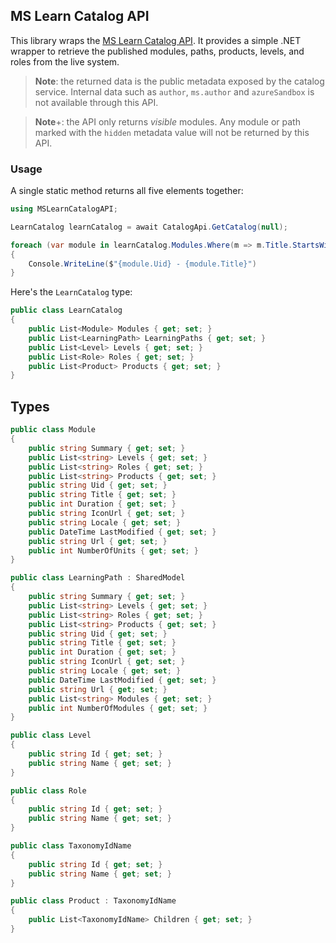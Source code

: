 ## MS Learn Catalog API

This library wraps the [MS Learn Catalog API](https://docs.microsoft.com/en-us/learn/support/catalog-api). It provides a simple .NET wrapper to retrieve the published modules, paths, products, levels, and roles from the live system.

> **Note**: the returned data is the public metadata exposed by the catalog service. Internal data such as `author`, `ms.author` and `azureSandbox` is not available through this API.

> **Note**+: the API only returns _visible_ modules. Any module or path marked with the `hidden` metadata value will not be returned by this API.

### Usage

A single static method returns all five elements together:

```csharp
using MSLearnCatalogAPI;

LearnCatalog learnCatalog = await CatalogApi.GetCatalog(null);

foreach (var module in learnCatalog.Modules.Where(m => m.Title.StartsWith("Intro"))
{
	Console.WriteLine($"{module.Uid} - {module.Title}")
}
```

Here's the `LearnCatalog` type:

```csharp
public class LearnCatalog
{
    public List<Module> Modules { get; set; }
    public List<LearningPath> LearningPaths { get; set; }
    public List<Level> Levels { get; set; }
    public List<Role> Roles { get; set; }
    public List<Product> Products { get; set; }
}
```

## Types

```csharp
public class Module
{
    public string Summary { get; set; }
    public List<string> Levels { get; set; }
    public List<string> Roles { get; set; }
    public List<string> Products { get; set; }
    public string Uid { get; set; }
    public string Title { get; set; }
    public int Duration { get; set; }
    public string IconUrl { get; set; }
    public string Locale { get; set; }
    public DateTime LastModified { get; set; }
    public string Url { get; set; }
    public int NumberOfUnits { get; set; }
}

public class LearningPath : SharedModel
{
    public string Summary { get; set; }
    public List<string> Levels { get; set; }
    public List<string> Roles { get; set; }
    public List<string> Products { get; set; }
    public string Uid { get; set; }
    public string Title { get; set; }
    public int Duration { get; set; }
    public string IconUrl { get; set; }
    public string Locale { get; set; }
    public DateTime LastModified { get; set; }
    public string Url { get; set; }
    public List<string> Modules { get; set; }
    public int NumberOfModules { get; set; }
}

public class Level
{ 
    public string Id { get; set; }
    public string Name { get; set; }
}

public class Role
{
    public string Id { get; set; }
    public string Name { get; set; }
}

public class TaxonomyIdName
{
    public string Id { get; set; }
    public string Name { get; set; }
}

public class Product : TaxonomyIdName
{
    public List<TaxonomyIdName> Children { get; set; }
}
```